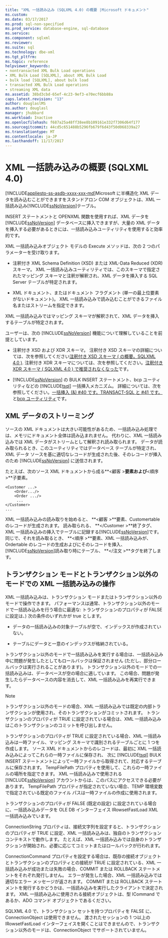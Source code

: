 ```yaml
---
title: "XML 一括読み込み (SQLXML 4.0) の概要 |Microsoft ドキュメント"
ms.custom: 
ms.date: 03/17/2017
ms.prod: sql-non-specified
ms.prod_service: database-engine, sql-database
ms.service: 
ms.component: sqlxml
ms.reviewer: 
ms.suite: sql
ms.technology: dbe-xml
ms.tgt_pltfrm: 
ms.topic: reference
helpviewer_keywords:
- nontransacted XML Bulk Load operations
- XML Bulk Load [SQLXML], about XML Bulk Load
- bulk load [SQLXML], about bulk load
- transacted XML Bulk Load operations
- streaming XML data
ms.assetid: 38bd3cbd-65ef-4c23-9ef3-e70ecf6bb88a
caps.latest.revision: "13"
author: douglaslMS
ms.author: douglasl
manager: jhubbard
ms.workload: Inactive
ms.openlocfilehash: f687a25a48ff38ee8b109161e332f7306d64f177
ms.sourcegitcommit: 44cd5c651488b5296fb679f6d43f50d068339a27
ms.translationtype: MT
ms.contentlocale: ja-JP
ms.lasthandoff: 11/17/2017
---
```

# <a name="introduction-to-xml-bulk-load-sqlxml-40"></a>XML 一括読み込みの概要 (SQLXML 4.0)
[!INCLUDE[appliesto-ss-asdb-xxxx-xxx-md](../../../includes/appliesto-ss-asdb-xxxx-xxx-md.md)]Microsoft に半構造化 XML データを読み込むことができますをスタンドアロン COM オブジェクトは、XML 一括読み込み[!INCLUDE[ssNoVersion](../../../includes/ssnoversion-md.md)]テーブル。  
  
 INSERT ステートメントと OPENXML 関数を使用すれば、XML データを [!INCLUDE[ssNoVersion](../../../includes/ssnoversion-md.md)] データベースに挿入できますが、大量の XML データを挿入する必要があるときには、一括読み込みユーティリティを使用すると効率的です。  
  
 XML 一括読み込みオブジェクト モデルの Execute メソッドは、次の 2 つのパラメーターを受け取ります。  
  
-   注釈付き XML Schema Definition (XSD) または XML-Data Reduced (XDR) スキーマ。 XML 一括読み込みユーティリティでは、このスキーマで指定されたマッピング スキーマと注釈が解釈され、XML データを挿入する SQL Server テーブルが特定されます。  
  
-   XML ドキュメント、またはドキュメント フラグメント (単一の最上位要素がないドキュメント)。 XML 一括読み込みで読み込むことができるファイル名またはストリームを指定できます。  
  
 XML 一括読み込みではマッピング スキーマが解釈されて、XML データを挿入するテーブルが特定されます。  
  
 ユーザーは、次の [!INCLUDE[ssNoVersion](../../../includes/ssnoversion-md.md)] 機能について理解していることを前提としています。  
  
-   注釈付き XSD および XDR スキーマ。 注釈付き XSD スキーマの詳細については、次を参照してください[注釈付き XSD スキーマ &#40; の概要。SQLXML 4.0 &#41;](../../../relational-databases/sqlxml/annotated-xsd-schemas/introduction-to-annotated-xsd-schemas-sqlxml-4-0.md). 注釈付き XDR スキーマについては、次を参照してください。[注釈付き XDR スキーマ &#40; SQLXML 4.0 &#41; で推奨されなくなった](../../../relational-databases/sqlxml/annotated-xsd-schemas/annotated-xdr-schemas-deprecated-in-sqlxml-4-0.md)です。  
  
-   [!INCLUDE[ssNoVersion](../../../includes/ssnoversion-md.md)] の BULK INSERT ステートメント、bcp ユーティリティなどの [!INCLUDE[tsql](../../../includes/tsql-md.md)] 一括挿入メカニズム。 詳細については、次を参照してください。[一括挿入 (&) #40 です。TRANSACT-SQL と #41 です。](../../../t-sql/statements/bulk-insert-transact-sql.md)と[bcp ユーティリティ](../../../tools/bcp-utility.md)です。  
  
## <a name="streaming-of-xml-data"></a>XML データのストリーミング  
 ソースの XML ドキュメントは大きい可能性があるため、一括読み込み処理では、メモリにドキュメント全体は読み込まれません。 代わりに、XML 一括読み込みでは XML データがストリームとして解釈され読み取られます。 データが読み取られるとき、このユーティリティではデータベース テーブルが特定され、XML データ ソースを基に適切なレコードが生成された後、そのレコードが挿入のため [!INCLUDE[ssNoVersion](../../../includes/ssnoversion-md.md)] に送信されます。  
  
 たとえば、次のソース XML ドキュメントから成る**\<顧客 >**要素および**\<順序 >**子要素。  
  
```  
<Customer ...>  
    <Order.../>  
    <Order .../>  
     ...  
</Customer>  
...  
```  
  
 XML 一括読み込みの読み取りを始めると、 **\<顧客 >**要素、Customertable のレコードが生成されます。 読み取られる、  **\</Customer >**終了タグ、XML 一括読み込みの挿入でテーブルに記録する[!INCLUDE[ssNoVersion](../../../includes/ssnoversion-md.md)]です。 同じで、それを読み取るとき、 **\<順序 >**要素、XML 一括読み込みが、Ordertable のレコードの生成およびにそのレコードを挿入、[!INCLUDE[ssNoVersion](../../../includes/ssnoversion-md.md)]読み取り時にテーブル、  **\</注文 >**タグを終了します。  
  
## <a name="transacted-and-nontransacted-xml-bulk-load-operations"></a>トランザクション モードとトランザクション以外のモードでの XML 一括読み込みの操作  
 XML 一括読み込みは、トランザクション モードまたはトランザクション以外のモードで操作できます。 パフォーマンスは通常、トランザクション以外のモードで一括読み込みを行う場合に最適な: トランザクションのプロパティが FALSE に設定は、) 次の条件のいずれかが true とします。  
  
-   データの一括読み込みの対象テーブルが空で、インデックスが作成されていない。  
  
-   テーブルにデータと一意のインデックスが格納されている。  
  
 トランザクション以外のモードで一括読み込みを実行する場合は、一括読み込み中に問題が発生したとしてもロールバックは保証されません (ただし、部分ロールバックは実行されることがあります)。 トランザクション以外のモードでの一括読み込みは、データベースが空の場合に適しています。 この場合、問題が発生したらデータベースの内容を消去して、XML 一括読み込みを再実行できます。  
  
> [!NOTE]  
>  トランザクション以外のモードの場合、XML 一括読み込みでは既定の内部トランザクションが使用され、そのトランザクションがコミットされます。 トランザクションのプロパティが TRUE に設定されている場合は、XML 一括読み込みはこのトランザクションのコミットを呼び出しません。  
  
 トランザクションのプロパティが TRUE に設定されている場合、XML 一括読み込みは一時ファイル、マッピング スキーマで識別されるテーブルごとに 1 つを作成します。 ソース XML ドキュメントからのレコードは、最初に XML 一括読み込みによってこれらの一時ファイルに保存され、 次に [!INCLUDE[tsql](../../../includes/tsql-md.md)] BULK INSERT ステートメントによって一時ファイルから取得されて、対応するテーブルに保存されます。 TempFilePath プロパティを使用して、これらの一時ファイルの場所を指定できます。 XML 一括読み込みで使用される [!INCLUDE[ssNoVersion](../../../includes/ssnoversion-md.md)] アカウントからは、このパスにアクセスできる必要があります。 TempFilePath プロパティが指定されていない場合、TEMP 環境変数で指定されている既定のファイル パスは一時ファイルの作成に使用されます。  
  
 トランザクションのプロパティが FALSE (既定の設定) に設定されている場合に、一括読み込みデータを OLE DB インターフェイス IRowsetFastLoad XML 一括読み込みでいます。  
  
 ConnectionString プロパティは、接続文字列を設定すると、トランザクションのプロパティが TRUE に設定、XML 一括読み込みは、独自のトランザクション コンテキストで動作します。 たとえば、XML 一括読み込みでは自身のトランザクションが開始され、必要に応じてコミットまたはロールバックが行われます。  
  
 ConnectionCommand プロパティを設定する場合は、既存の接続オブジェクトとトランザクションのプロパティとの接続が TRUE に設定されている、XML 一括読み込みが成功または失敗の場合、COMMIT または ROLLBACK ステートメントをそれぞれ発行しません。 エラーが発生した場合、XML 一括読み込みでは適切なエラー メッセージが返されます。 COMMIT または ROLLBACK ステートメントを発行するかどうかは、一括読み込みを実行したクライアントで決定されます。 XML 一括読み込みに使用される接続オブジェクトは、型 ICommand であるか、ADO コマンド オブジェクトであるください。  
  
 SQLXML 4.0 で、トランザクション セットを持つプロパティを FALSE に、ConnectionObject は使用できません。 渡されたセッションの 1 つ以上の IRowsetFastLoad インターフェイスを開くことはできませんので、トランザクション以外のモードは、ConnectionObject でサポートされていません。  
  
  
